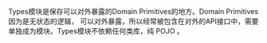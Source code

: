 Types模块是保存可以对外暴露的Domain Primitives的地方。Domain Primitives因为是无状态的逻辑，
可以对外暴露，所以经常被包含在对外的API接口中，需要单独成为模块。Types模块不依赖任何类库，纯 POJO 。